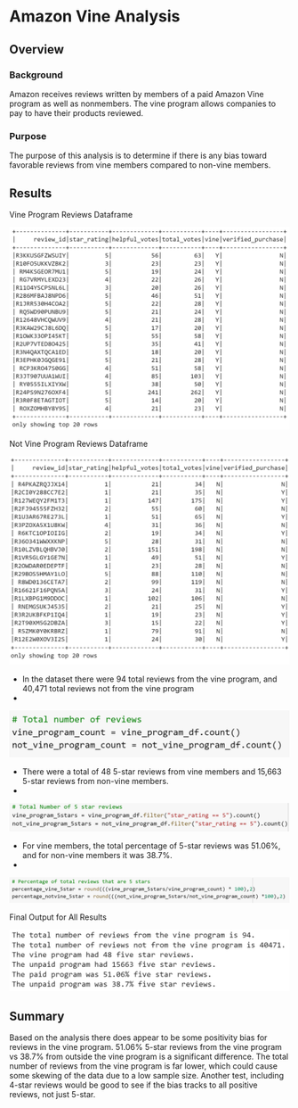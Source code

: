 # Amazon Vine Analysis

## Overview

### Background
Amazon receives reviews written by members of a paid Amazon Vine program as well as nonmembers. The vine program allows companies to pay to have their products reviewed.

### Purpose
The purpose of this analysis is to determine if there is any bias toward favorable reviews from vine members compared to non-vine members.

## Results
Vine Program Reviews Dataframe

![vine_program](Resources/vine_program_df.PNG)

Not Vine Program Reviews Dataframe

![not_vine_program](Resources/not_vine_program_df.PNG)
- In the dataset there were 94 total reviews from the vine program, and 40,471 total reviews not from the vine program
- 
![total_reviews](Resources/total_reviews.PNG)
- There were a total of 48 5-star reviews from vine members and 15,663 5-star reviews from non-vine members.
- 
![total_5star](Resources/total_5star.PNG)
- For vine members, the total percentage of 5-star reviews was 51.06%, and for non-vine members it was 38.7%.
- 
![percemtage_5star](Resources/percentage_5star.PNG)

Final Output for All Results

![final_results](Resources/final_results.PNG)
## Summary
Based on the analysis there does appear to be some positivity bias for reviews in the vine program. 51.06% 5-star reviews from the vine program vs 38.7% from outside the vine program is a significant difference. The total number of reviews from the vine program is far lower, which could cause some skewing of the data due to a low sample size. Another test, including 4-star reviews would be good to see if the bias tracks to all positive reviews, not just 5-star. 
